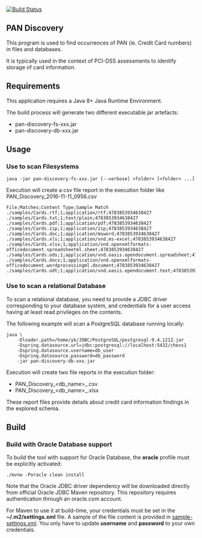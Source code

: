 [![Build Status][travis-image]][travis-url]



## PAN Discovery

This program is used to find occurrences of PAN (ie. Credit Card numbers) in files and databases.

It is typically used in the context of PCI-DSS assessments to identify storage of card information.

## Requirements

This application requires a Java 8+ Java Runtime Environment.

The build process will generate two different executable jar artefacts:
* pan-discovery-fs-xxx.jar
* pan-discovery-db-xxx.jar



## Usage

### Use to scan Filesystems

```
java -jar pan-discovery-fs-xxx.jar [--verbose] <folder> [<folder> ...]
```

Execution will create a csv file report in the execution folder like PAN_Discovery_2016-11-11_0956.csv

```
File;Matches;Content Type;Sample Match
./samples/Cards.rtf;1;application/rtf;4783853934638427
./samples/Cards.txt;1;text/plain;4783853934638427
./samples/Cards.pdf;1;application/pdf;4783853934638427
./samples/Cards.zip;1;application/zip;4783853934638427
./samples/Cards.doc;1;application/msword;4783853934638427
./samples/Cards.xls;1;application/vnd.ms-excel;4783853934638427
./samples/Cards.xlsx;1;application/vnd.openxmlformats-officedocument.spreadsheetml.sheet;4783853934638427
./samples/Cards.ods;1;application/vnd.oasis.opendocument.spreadsheet;4783853934638427
./samples/Cards.docx;1;application/vnd.openxmlformats-officedocument.wordprocessingml.document;4783853934638427
./samples/Cards.odt;1;application/vnd.oasis.opendocument.text;4783853934638427
```



### Use to scan a relational Database

To scan a relational database, you need to provide a JDBC driver corresponding to your
database system, and credentials for a user access having at least read privileges
on the contents.

The following example will scan a PostgreSQL database running locally:

```
java \
    -Dloader.path=/home/yk/JDBC/PostgreSQL/postgresql-9.4.1212.jar
    -Dspring.datasource.url=jdbc:postgresql://localhost:5432/chess1 
    -Dspring.datasource.username=db_user 
    -Dspring.datasource.password=db_password
    -jar pan-discovery-db-xxx.jar
```

Execution will create two file reports in the execution folder:
* PAN_Discovery_<db_name>_<date>.csv
* PAN_Discovery_<db_name>_<date>.xlsx

These report files provide details about credit card information
findings in the explored schema.

[travis-image]: https://travis-ci.org/alcibiade/pan-discovery.svg?branch=master
[travis-url]: https://travis-ci.org/alcibiade/pan-discovery


## Build

### Build with Oracle Database support

To build the tool with support for Oracle Database, the **oracle** profile must be explicitly activated:

```
./mvnw -Poracle clean install
```

Note that the Oracle JDBC driver dependency will be downloaded directly from official Oracle JDBC Maven repository.
This repository requires authentication through an oracle.com account.

For Maven to use it at build-time, your credentials must be set in the **~/.m2/settings.xml** file. 
A sample of the file content is provided in [sample-settings.xml](sample-settings.xml).
You only have to update **username** and **password** to your own credentials.
